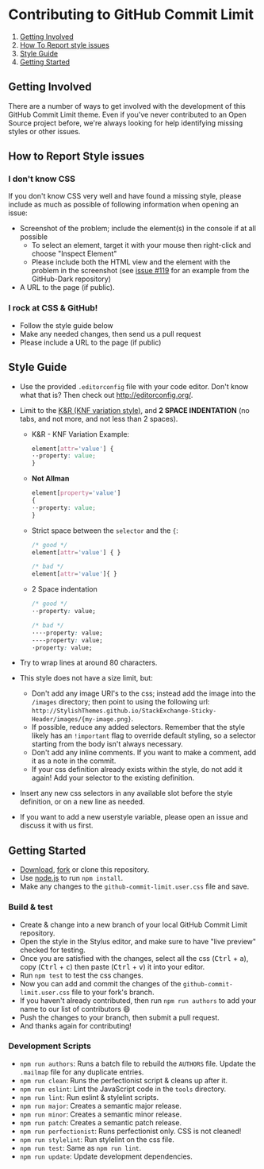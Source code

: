 # Contributing to GitHub Commit Limit

1. [Getting Involved](#getting-involved)
2. [How To Report style issues](#how-to-report-style-issues)
3. [Style Guide](#style-guide)
4. [Getting Started](#getting-started)

## Getting Involved

There are a number of ways to get involved with the development of this GitHub Commit Limit theme. Even if you've never contributed to an Open Source project before, we're always looking for help identifying missing styles or other issues.

## How to Report Style issues

### I don't know CSS
If you don't know CSS very well and have found a missing style, please include as much as possible of following information when opening an issue:

* Screenshot of the problem; include the element(s) in the console if at all possible
  * To select an element, target it with your mouse then right-click and choose "Inspect Element"
  * Please include both the HTML view and the element with the problem in the screenshot (see [issue #119](https://github.com/StylishThemes/GitHub-Dark/issues/119) for an example from the GitHub-Dark repository)
* A URL to the page (if public).

### I rock at CSS & GitHub!
* Follow the style guide below
* Make any needed changes, then send us a pull request
* Please include a URL to the page (if public)

## Style Guide

* Use the provided `.editorconfig` file with your code editor. Don't know what that is? Then check out http://editorconfig.org/.
* Limit to the [K&R (KNF variation style)](https://en.wikipedia.org/wiki/Indentation_style#Variant:_BSD_KNF), and **2 SPACE INDENTATION** (no tabs, and not more, and not less than 2 spaces).

  * K&R - KNF Variation Example:
    ```css
    element[attr='value'] {
    ··property: value;
    }
    ```

  * **Not Allman**
    ```css
    element[property='value']
    {
    ··property: value;
    }
    ```

  * Strict space between the `selector` and the `{`:
    ```css
    /* good */
    element[attr='value'] { }

    /* bad */
    element[attr='value']{ }
    ```

  * 2 Space indentation
    ```css
    /* good */
    ··property: value;

    /* bad */
    ····property: value;
    ----property: value;
    ·property: value;
    ```

* Try to wrap lines at around 80 characters.
* This style does not have a size limit, but:
  * Don't add any image URI's to the css; instead add the image into the `/images` directory; then point to using the following url: `http://StylishThemes.github.io/StackExchange-Sticky-Header/images/{my-image.png}`.
  * If possible, reduce any added selectors. Remember that the style likely has an `!important` flag to override default styling, so a selector starting from the body isn't always necessary.
  * Don't add any inline comments. If you want to make a comment, add it as a note in the commit.
  * If your css definition already exists within the style, do not add it again! Add your selector to the existing definition.
* Insert any new css selectors in any available slot before the style definition, or on a new line as needed.
* If you want to add a new userstyle variable, please open an issue and discuss it with us first.

## Getting Started

* [Download](https://github.com/StylishThemes/GitHub-Commit-Limit/archive/master.zip), [fork](https://github.com/StylishThemes/GitHub-Commit-Limit/fork) or clone this repository.
* Use [node.js](http://nodejs.org/) to run `npm install`.
* Make any changes to the `github-commit-limit.user.css` file and save.

### Build & test

* Create & change into a new branch of your local GitHub Commit Limit repository.
* Open the style in the Stylus editor, and make sure to have "live preview" checked for testing.
* Once you are satisfied with the changes, select all the css (<kbd>Ctrl</kbd> + <kbd>a</kbd>), copy (<kbd>Ctrl</kbd> + <kbd>c</kbd>) then paste (<kbd>Ctrl</kbd> + <kbd>v</kbd>) it into your editor.
* Run `npm test` to test the css changes.
* Now you can add and commit the changes of the `github-commit-limit.user.css` file to your fork's branch.
* If you haven't already contributed, then run `npm run authors` to add your name to our list of contributors :smile:
* Push the changes to your branch, then submit a pull request.
* And thanks again for contributing!

### Development Scripts

* `npm run authors`: Runs a batch file to rebuild the `AUTHORS` file. Update the `.mailmap` file for any duplicate entries.
* `npm run clean`: Runs the perfectionist script & cleans up after it.
* `npm run eslint`: Lint the JavaScript code in the `tools` directory.
* `npm run lint`: Run eslint & stylelint scripts.
* `npm run major`: Creates a semantic major release.
* `npm run minor`: Creates a semantic minor release.
* `npm run patch`: Creates a semantic patch release.
* `npm run perfectionist`: Runs perfectionist only. CSS is not cleaned!
* `npm run stylelint`: Run stylelint on the css file.
* `npm run test`: Same as `npm run lint`.
* `npm run update`: Update development dependencies.
